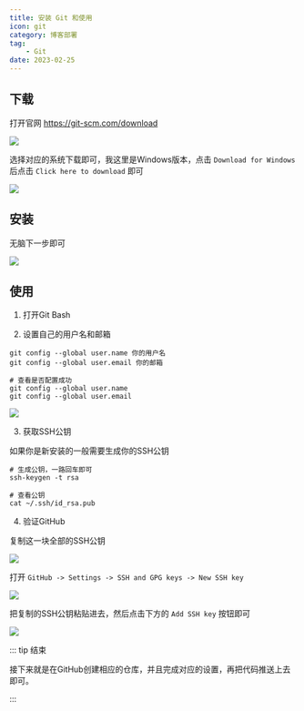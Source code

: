 ```yaml
---
title: 安装 Git 和使用
icon: git
category: 博客部署
tag:
    - Git
date: 2023-02-25
---
```


## 下载

打开官网 https://git-scm.com/download

![](https://s2.loli.net/2023/03/04/aQtuw1oqH5KnxhI.png)

选择对应的系统下载即可，我这里是Windows版本，点击 `Download for Windows` 后点击 `Click here to download` 即可

![](https://s2.loli.net/2023/03/04/Xh5ZdJzuEvDmgro.png)

## 安装

无脑下一步即可

![](https://s2.loli.net/2023/03/04/QeDmFZrTEKLdhV1.png)

## 使用

1. 打开Git Bash

2. 设置自己的用户名和邮箱

```shell :no-line-numbers
git config --global user.name 你的用户名
git config --global user.email 你的邮箱

# 查看是否配置成功
git config --global user.name
git config --global user.email
```

![](https://s2.loli.net/2023/03/04/kN4LQnoqKVeWXPf.png)

3. 获取SSH公钥

如果你是新安装的一般需要生成你的SSH公钥

```shell :no-line-numbers
# 生成公钥，一路回车即可
ssh-keygen -t rsa

# 查看公钥
cat ~/.ssh/id_rsa.pub
```

4. 验证GitHub

复制这一块全部的SSH公钥

![](https://s2.loli.net/2023/03/04/OpMaKZ1xvyH9R6W.png)

打开 `GitHub -> Settings -> SSH and GPG keys -> New SSH key`

![](https://s2.loli.net/2023/03/04/iQDyHYOTXxdJVE9.png)

把复制的SSH公钥粘贴进去，然后点击下方的 `Add SSH key` 按钮即可

![](https://s2.loli.net/2023/03/04/TrUofNxueyzl3ns.png)

::: tip 结束

接下来就是在GitHub创建相应的仓库，并且完成对应的设置，再把代码推送上去即可。

:::